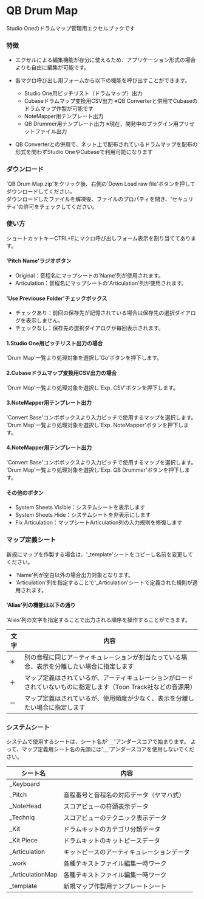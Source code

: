 # QB Drum Map
Studio Oneのドラムマップ管理用エクセルブックです  

### 特徴
- エクセルによる編集機能が存分に使えるため、アプリケーション形式の場合よりも自由に編集が可能です。  
  
- 各マクロ呼び出し用フォームから以下の機能を呼び出すことができます。  
  - Studio One用ピッチリスト（ドラムマップ）出力  
  - Cubaseドラムマップ変換用CSV出力 ※QB Converterと併用でCubaseのドラムマップ作製が可能です  
  - NoteMapper用テンプレート出力  
  - QB Drummer用テンプレート出力 ※現在、開発中のプラグイン用プリセットファイル出力  

- QB Converterとの併用で、ネット上で配布されているドラムマップを配布の形式を問わずStudio OneやCubaseで利用可能になります

### ダウンロード  
'QB Drum Map.zip'をクリック後、右側の'Down Load raw file'ボタンを押してダウンロードしてください。  
ダウンロードしたファイルを解凍後、ファイルのプロパティを開き、'セキュリティ'の許可をチェックしてください。

### 使い方  
ショートカットキーCTRL+Eにマクロ呼び出しフォーム表示を割り当ててあります。 

#### 'Pitch Name'ラジオボタン  
- Original：音程名にマップシートの'Name'列が使用されます。
- Articulation：音程名にマップシートの'Articulation'列が使用されます。

#### 'Use Previouse Folder'チェックボックス  
- チェックあり：前回の保存先が記憶されている場合は保存先の選択ダイアログを表示しません。
- チェックなし：保存先の選択ダイアログが毎回表示されます。

#### 1.Studio One用ピッチリスト出力の場合  
'Drum Map'一覧より処理対象を選択し'Go'ボタンを押下します。  

#### 2.Cubaseドラムマップ変換用CSV出力の場合  
'Drum Map'一覧より処理対象を選択し'Exp. CSV'ボタンを押下します。  

#### 3.NoteMapper用テンプレート出力  
'Convert Base'コンボボックスより入力ピッチで使用するマップを選択します。  
'Drum Map'一覧より処理対象を選択し'Exp. NoteMapper'ボタンを押下します。  

#### 4.NoteMapper用テンプレート出力  
'Convert Base'コンボボックスより入力ピッチで使用するマップを選択します。  
'Drum Map'一覧より処理対象を選択し'Exp. QB Drummer'ボタンを押下します。  

#### その他のボタン
- System Sheets Visible：システムシートを表示します
- System Sheets Hide：システムシートを非表示にします
- Fix Articulation：マップシートArticulation列の入力規則を修復します

### マップ定義シート  
新規にマップを作製する場合は、'_template'シートをコピーし名前を変更してください。
- 'Name'列が空白以外の場合出力対象となります。
- 'Articulation'列を指定することで'_Articulation'シートで定義された規則が適用されます。

#### 'Alias'列の機能は以下の通り  
'Alias'列の文字を指定することで出力される順序を操作することができます。

文字 | 内容
--- | --- 
＊ | 別の音程に同じアーティキュレーションが割当たっている場合、表示を分離したい場合に指定します
＋ | マップ定義はされているが、アーティキュレーションがロードされていないものに指定します（Toon Track社などの音源用）
－ | マップ定義はされているが、使用頻度が少なく、表示を分離したい場合に指定します

### システムシート
システムで使用するシートは、シート名が'＿'アンダースコアで始まります。
よって、マップ定義用シート名の先頭には'＿'アンダースコアを使用しないでください。

シート名 | 内容
--- | --- 
_Keyboard | 
_Pitch | 音程番号と音程名の対応データ（ヤマハ式）
_NoteHead | スコアビューの符頭表示データ
_Techniq | スコアビューのテクニック表示データ
_Kit | ドラムキットのカテゴリ分類データ
_Kit Piece | ドラムキットのキットピースデータ
_Articulation | キットピースのアーティキュレーションデータ
_work | 各種テキストファイル編集一時ワーク
_ArticulationMap | 各種テキストファイル編集一時ワーク
_template | 新規マップ作製用テンプレートシート

